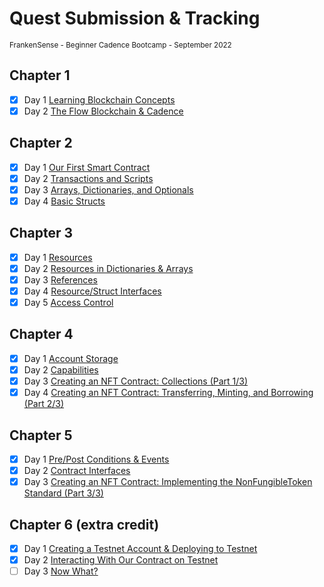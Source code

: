 # Quest Submission & Tracking
<sub>FrankenSense - Beginner Cadence Bootcamp - September 2022</sub>

## Chapter 1
- [X] Day 1 [Learning Blockchain Concepts](https://github.com/itsFrankenSense/quest-submission/blob/main/chapter1.0/day1.md)
- [X] Day 2 [The Flow Blockchain & Cadence](https://github.com/itsFrankenSense/quest-submission/blob/main/chapter1.0/day2.md)

## Chapter 2
- [x] Day 1 [Our First Smart Contract](https://github.com/itsFrankenSense/quest-submission/blob/main/chapter2.0/day1.md)
- [x] Day 2 [Transactions and Scripts](https://github.com/itsFrankenSense/quest-submission/blob/main/chapter2.0/day2.md)
- [x] Day 3 [Arrays, Dictionaries, and Optionals](https://github.com/itsFrankenSense/quest-submission/blob/main/chapter2.0/day3.md)
- [x] Day 4 [Basic Structs](https://github.com/itsFrankenSense/quest-submission/blob/main/chapter2.0/day4.md)

## Chapter 3
- [x] Day 1 [Resources](https://github.com/itsFrankenSense/quest-submission/blob/main/chapter3.0/day1.md)
- [x] Day 2 [Resources in Dictionaries & Arrays](https://github.com/itsFrankenSense/quest-submission/blob/main/chapter3.0/day2.md)
- [x] Day 3 [References](https://github.com/itsFrankenSense/quest-submission/blob/main/chapter3.0/day3.md)
- [x] Day 4 [Resource/Struct Interfaces](https://github.com/itsFrankenSense/quest-submission/blob/main/chapter3.0/day4.md)
- [x] Day 5 [Access Control](https://github.com/itsFrankenSense/quest-submission/blob/main/chapter3.0/day5.md)

## Chapter 4
- [x] Day 1 [Account Storage](https://github.com/itsFrankenSense/quest-submission/blob/main/chapter4.0/day1.md)
- [x] Day 2 [Capabilities](https://github.com/itsFrankenSense/quest-submission/blob/main/chapter4.0/day2.md)
- [x] Day 3 [Creating an NFT Contract: Collections (Part 1/3)](https://github.com/itsFrankenSense/quest-submission/blob/main/chapter4.0/day3.md)
- [x] Day 4 [Creating an NFT Contract: Transferring, Minting, and Borrowing (Part 2/3)](https://github.com/itsFrankenSense/quest-submission/blob/main/chapter4.0/day4.md)

## Chapter 5
- [x] Day 1 [Pre/Post Conditions & Events](https://github.com/itsFrankenSense/quest-submission/blob/main/chapter5.0/day1.md)
- [x] Day 2 [Contract Interfaces](https://github.com/itsFrankenSense/quest-submission/blob/main/chapter5.0/day2.md)
- [x] Day 3 [Creating an NFT Contract: Implementing the NonFungibleToken Standard (Part 3/3)](https://github.com/itsFrankenSense/quest-submission/blob/main/chapter5.0/day3.md)

## Chapter 6 (extra credit)
- [x] Day 1 [Creating a Testnet Account & Deploying to Testnet](https://github.com/itsFrankenSense/quest-submission/blob/main/chapter6.0/day1.md)
- [x] Day 2 [Interacting With Our Contract on Testnet](https://github.com/itsFrankenSense/quest-submission/blob/main/chapter6.0/day2.md)
- [ ] Day 3 [Now What?](https://github.com/itsFrankenSense/quest-submission/blob/main/chapter6.0/day3.md)
